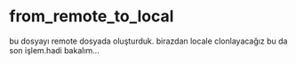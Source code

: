 # from_remote_to_local
bu dosyayı remote dosyada oluşturduk. birazdan locale clonlayacağız
bu da son işlem.hadi bakalım...
